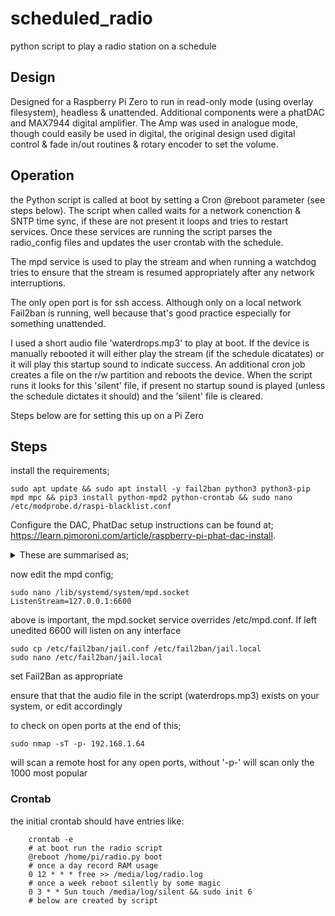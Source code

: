 # scheduled_radio
python script to play a radio station on a schedule

## Design 
Designed for a Raspberry Pi Zero to run in read-only mode (using overlay filesystem), headless & unattended. Additional components were a phatDAC and MAX7944 digital amplifier. The Amp was used in analogue mode, though could easily be used in digital, the original design used digital control & fade in/out routines & rotary encoder to set the volume.

## Operation
the Python script is called at boot by setting a Cron @reboot parameter (see steps below). The script when called waits for a network conenction & SNTP time sync, if these are not present it loops and tries to restart services. Once these services are running the script parses the radio_config files and updates the user crontab with the schedule. 

The mpd service is used to play the stream and when running a watchdog tries to ensure that the stream is resumed appropriately after any network interruptions.

The only open port is for ssh access. Although only on a local network Fail2ban is running, well because that's good practice especially for something unattended.

I used a short audio file 'waterdrops.mp3' to play at boot. If the device is manually rebooted it will either play the stream (if the schedule dicatates) or it will play this startup sound to indicate success. An additional cron job creates a file on the r/w partition and reboots the device. When the script runs it looks for this 'silent' file, if present no startup sound is played (unless the schedule dictates it should) and the 'silent' file is cleared.

Steps below are for setting this up on a Pi Zero

## Steps
install the requirements;
```
sudo apt update && sudo apt install -y fail2ban python3 python3-pip mpd mpc && pip3 install python-mpd2 python-crontab && sudo nano /etc/modprobe.d/raspi-blacklist.conf
```
Configure the DAC, PhatDac setup instructions can be found at; https://learn.pimoroni.com/article/raspberry-pi-phat-dac-install. 
<details>
  <summary>These are summarised as;</summary>
  
  ```
  sudo nano /etc/modules
  ```
  changing:
  
  ```
  blacklist i2c-bcm2708
  blacklist snd-soc-pcm512x
  blacklist snd-soc-wm8804
  ```
  To:
  
  ```	
  # blacklist i2c-bcm2708
  # blacklist snd-soc-pcm512x
  # blacklist snd-soc-wm8804
  ```
  then:
  
  ```
  sudo nano /etc/modules
  ```
  Remove the default sound driver, so change the line:
  
  ```
  snd_bcm2835
  ```
  to:

  ```
  # snd_bcm2835
  ```
  then

  ```
  sudo nano /etc/asound.conf
  ```
  enter;

  ```
  pcm.!default  {
	 type hw card 0
	}
	ctl.!default {
	 type hw card 0
	}
  ```

  edit /boot/config.txt;

  ```
  sudo nano /boot/config.txt
  ```
  and add the line:
  
  ```
  dtoverlay=hifiberry-dac
  ```
  While you have that file open, check for the following entry, and if it exists, comment it out:
  
  ```
  # dtparam=audio=on
  ```
  Reboot;
  
  ```
  sudo init 6
  ```
  
</details>

now edit the mpd config;
```
sudo nano /lib/systemd/system/mpd.socket
ListenStream=127.0.0.1:6600
```
above is important, the mpd.socket service overrides /etc/mpd.conf. If left unedited 6600 will listen on any interface

```
sudo cp /etc/fail2ban/jail.conf /etc/fail2ban/jail.local
sudo nano /etc/fail2ban/jail.local
```
set Fail2Ban as appropriate

ensure that that the audio file in the script (waterdrops.mp3) exists on your system, or edit accordingly

to check on open ports at the end of this;
```
sudo nmap -sT -p- 192.168.1.64
```
will scan a remote host for any open ports, without '-p-' will scan only the 1000 most popular
  
### Crontab
the initial crontab should have entries like:
```
	crontab -e
	# at boot run the radio script
	@reboot /home/pi/radio.py boot
	# once a day record RAM usage
	0 12 * * * free >> /media/log/radio.log
	# once a week reboot silently by some magic
	0 3 * * Sun touch /media/log/silent && sudo init 6
	# below are created by script
```
